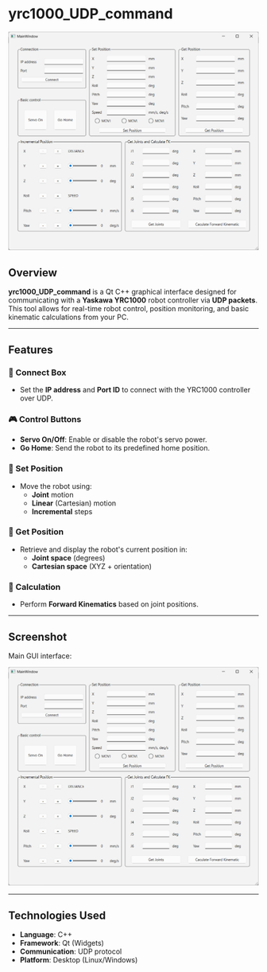 # yrc1000_UDP_command

![GUI Interface](./GUI.png)

## Overview

**yrc1000_UDP_command** is a Qt C++ graphical interface designed for communicating with a **Yaskawa YRC1000** robot controller via **UDP packets**. This tool allows for real-time robot control, position monitoring, and basic kinematic calculations from your PC.

---

## Features

### 🔌 Connect Box
- Set the **IP address** and **Port ID** to connect with the YRC1000 controller over UDP.

### 🎮 Control Buttons
- **Servo On/Off**: Enable or disable the robot's servo power.
- **Go Home**: Send the robot to its predefined home position.

### 🎯 Set Position
- Move the robot using:
  - **Joint** motion
  - **Linear** (Cartesian) motion
  - **Incremental** steps

### 📡 Get Position
- Retrieve and display the robot's current position in:
  - **Joint space** (degrees)
  - **Cartesian space** (XYZ + orientation)

### 🧮 Calculation
- Perform **Forward Kinematics** based on joint positions.

---

## Screenshot

Main GUI interface:

![GUI Interface](./GUI.png)

---

## Technologies Used

- **Language**: C++
- **Framework**: Qt (Widgets)
- **Communication**: UDP protocol
- **Platform**: Desktop (Linux/Windows)

